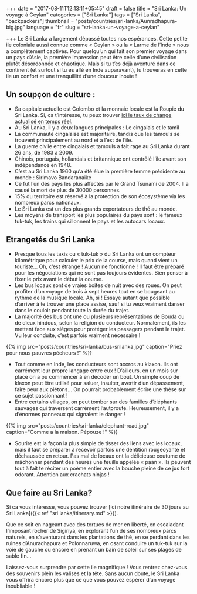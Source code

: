 +++
date = "2017-08-11T12:13:11+05:45"
draft = false
title = "Sri Lanka: Un voyage à Ceylan"
categories = ["Sri Lanka"]
tags = ["Sri Lanka", "backpackers"]
thumbnail = "posts/countries/sri-lanka/Aunradhapura-big.jpg"
language = "fr"
slug = "sri-lanka-un-voyage-a-ceylan"

+++
Le Sri Lanka a largement dépassé toutes nos espérances. Cette petite ile coloniale aussi connue comme « Ceylan » ou la « Larme de l’Inde » nous a complètement captivés.
Pour quelqu’un qui fait son premier voyage dans un pays d’Asie, la première impression peut être celle d’une civilisation plutôt désordonnée et chaotique. Mais si tu t’es déjà aventuré dans ce continent (et surtout si tu es allé en Inde auparavant), tu trouveras en cette ile un confort et une tranquillité d’une douceur inouïe !
## Un soupçon de culture :
* Sa capitale actuelle est Colombo et la monnaie locale est la Roupie du Sri Lanka. Si, ca t’intéresse, tu peux trouver <a href="http://www.xe.com/currency/lkr-sri-lankan-rupee" target="_blank"> ici le taux de change actualisé en temps réel.</a>
* Au Sri Lanka, il y a deux langues principales : Le cingalais et le tamil
* La communauté cingalaise est majoritaire, tandis que les tamouls se trouvent principalement au nord et à l’est de l’ile.
* La guerre civile entre cingalais et tamouls a fait rage au Sri Lanka durant 26 ans, de 1983 a 2009.
* Chinois, portugais, hollandais et britannique ont contrôlé l’ile avant son indépendance en 1948. 
* C’est au Sri Lanka 1960 qu’a été élue la première femme présidente au monde : Sirimavo Bandaranaike
* Ce fut l’un des pays les plus affectés par le Grand Tsunami de 2004. Il a causé la mort de plus de 30000 personnes.
* 15% du territoire est réservé à la protection de son écosystème via les nombreux parcs nationaux. 
* Le Sri Lanka est un des plus grands exportateurs de thé au monde.
* Les moyens de transport les plus populaires du pays sont : le fameux tuk-tuk, les trains qui sillonnent le pays et les autocars locaux.

## Etrangetés du Sri Lanka
*  Presque tous les taxis ou « tuk-tuk » du Sri Lanka ont un compteur kilométrique pour calculer le prix de la course, mais quand vient un touriste… Oh, c’est étrange ! Aucun ne fonctionne ! Il faut être préparé pour les négociations qui ne sont pas toujours évidentes. Bien penser à fixer le prix avant le début la course.
* Les bus locaux sont de vraies boites de nuit avec des roues. On peut profiter d’un voyage de trois à sept heures tout en se bougeant au rythme de la musique locale. Ah, si ! Essaye autant que possible d’arriver à te trouver une place assise, sauf si tu veux vraiment danser dans le couloir pendant toute la durée du trajet. 
* La majorité des bus ont une ou plusieurs représentations de Bouda ou de dieux hindous, selon la religion du conducteur. Normalement, ils les mettent face aux sièges pour protéger les passagers pendant le trajet. Vu leur conduite, c’est parfois vraiment nécessaire !

{{% img src="posts/countries/sri-lanka/bus-srilanka.jpg" caption="Priez pour nous pauvres pécheurs !" %}} 

* Tout comme en Inde, les conducteurs sont accros au klaxon. Ils ont carrément leur propre langage entre eux ! D’ailleurs, en un mois sur place on a pu commencer à en décoder un bout. Un simple coup de klaxon peut être utilisé pour saluer, insulter, avertir d’un dépassement, faire peur aux piétons… On pourrait probablement écrire une thèse sur ce sujet passionnant ! 
* Entre certains villages, on peut tomber sur des familles d’éléphants sauvages qui traversent carrément l’autoroute. Heureusement, il y a d’énormes panneaux qui signalent le danger !

{{% img src="posts/countries/sri-lanka/elephant-road.jpg" caption="Comme a la maison. Pépouze !" %}}

* Sourire est la façon la plus simple de tisser des liens avec les locaux, mais il faut se préparer à recevoir parfois une dentition rougeoyante et déchaussée en retour. Pas mal de locaux ont la délicieuse coutume de mâchonner pendant des heures une feuille appelée « paan ». Ils peuvent tout à fait te réciter un poème entier avec la bouche pleine de ce jus fort odorant. Attention aux crachats ninjas !

## Que faire au Sri Lanka?
Si ca vous intéresse, vous pouvez trouver [ici notre itinéraire de 30 jours au Sri Lanka]({{< ref "sri lanka/itinerary.md" >}}).

Que ce soit en nageant avec des tortues de mer en liberté, en escaladant l’imposant rocher de Sigiriya, en explorant l’un de ses nombreux parcs naturels, en s’aventurant dans les plantations de thé, en se perdant dans les ruines d’Anuradhapura et Polonnaruwa, en osant conduire un tuk-tuk sur la voie de gauche ou encore en prenant un bain de soleil sur ses plages de sable fin…

Laissez-vous surprendre par cette ile magnifique ! Vous rentrez chez-vous des souvenirs plein les valises et la tête. Sans aucun doute, le Sri Lanka vous offrira encore plus que ce que vous pouvez espérer d’un voyage inoubliable !